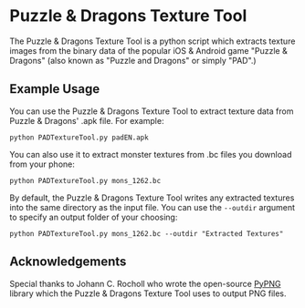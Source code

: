 Puzzle & Dragons Texture Tool
======

The Puzzle & Dragons Texture Tool is a python script which extracts texture images from the binary data of the popular iOS & Android game "Puzzle & Dragons" (also known as "Puzzle and Dragons" or simply "PAD".)

Example Usage
------

You can use the Puzzle & Dragons Texture Tool to extract texture data from Puzzle & Dragons' .apk file. For example:

`python PADTextureTool.py padEN.apk`

You can also use it to extract monster textures from .bc files you download from your phone:

`python PADTextureTool.py mons_1262.bc`

By default, the Puzzle & Dragons Texture Tool writes any extracted textures into the same directory as the input file. You can use the `--outdir` argument to specify an output folder of your choosing:

`python PADTextureTool.py mons_1262.bc --outdir "Extracted Textures"`

Acknowledgements
------

Special thanks to Johann C. Rocholl who wrote the open-source [PyPNG](https://pythonhosted.org/pypng/index.html) library which the Puzzle & Dragons Texture Tool uses to output PNG files.